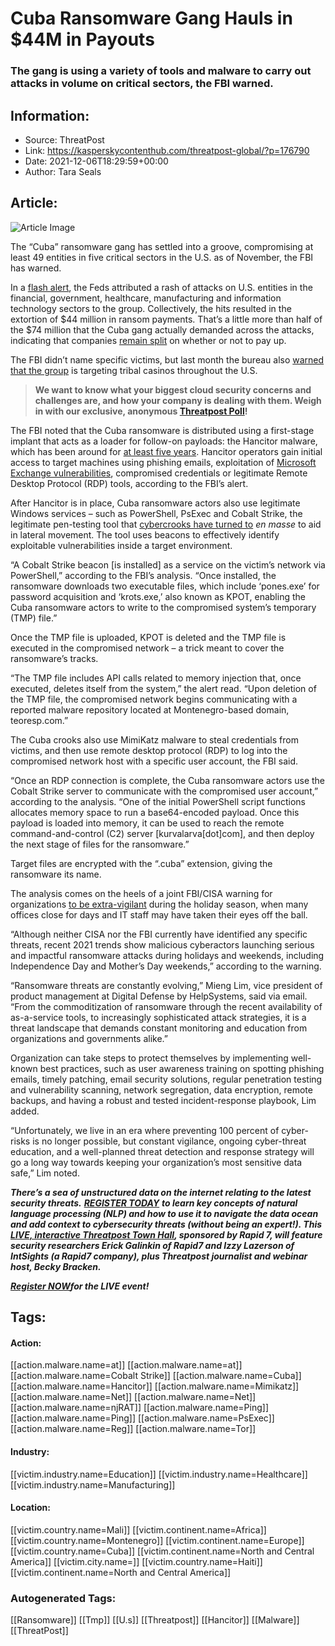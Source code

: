 # Cuba Ransomware Gang Hauls in $44M in Payouts
### The gang is using a variety of tools and malware to carry out attacks in volume on critical sectors, the FBI warned.

## Information:
+ Source: ThreatPost
+ Link: https://kasperskycontenthub.com/threatpost-global/?p=176790
+ Date: 2021-12-06T18:29:59+00:00
+ Author: Tara Seals


## Article:
![Article Image](https://media.threatpost.com/wp-content/uploads/sites/103/2021/12/06130820/cuba2-e1638814156705.jpg)

The “Cuba” ransomware gang has settled into a groove, compromising at least 49 entities in five critical sectors in the U.S. as of November, the FBI has warned.


In a [flash alert](https://www.ic3.gov/Media/News/2021/211203-2.pdf), the Feds attributed a rash of attacks on U.S. entities in the financial, government, healthcare, manufacturing and information technology sectors to the group. Collectively, the hits resulted in the extortion of $44 million in ransom payments. That’s a little more than half of the $74 million that the Cuba gang actually demanded across the attacks, indicating that companies [remain split](https://threatpost.com/ransomware-victims-dont-pay-up/166989/) on whether or not to pay up.


The FBI didn’t name specific victims, but last month the bureau also [warned that the group](https://threatpost.com/native-tribal-casinos-ransomware-losses/176060/) is targeting tribal casinos throughout the U.S.



> **We want to know what your biggest cloud security concerns and challenges are, and how your company is dealing with them. Weigh in with our exclusive, anonymous [Threatpost Poll](https://threatpost.com/cloud-security-challenges-poll/176702/)!**
> 
> 


The FBI noted that the Cuba ransomware is distributed using a first-stage implant that acts as a loader for follow-on payloads: the Hancitor malware, which has been around for [at least five years](https://threatpost.com/hancitor-downloader-shifts-attack-strategy/120040/). Hancitor operators gain initial access to target machines using phishing emails, exploitation of [Microsoft Exchange vulnerabilities](https://threatpost.com/tortilla-exchange-servers-proxyshell/175967/), compromised credentials or legitimate Remote Desktop Protocol (RDP) tools, according to the FBI’s alert.


After Hancitor is in place, Cuba ransomware actors also use legitimate Windows services – such as PowerShell, PsExec and Cobalt Strike, the legitimate pen-testing tool that [cybercrooks have turned to](https://threatpost.com/cobalt-strike-cybercrooks/167368/) *en masse* to aid in lateral movement. The tool uses beacons to effectively identify exploitable vulnerabilities inside a target environment.


“A Cobalt Strike beacon [is installed] as a service on the victim’s network via PowerShell,” according to the FBI’s analysis. “Once installed, the ransomware downloads two executable files, which include ‘pones.exe’ for password acquisition and ‘krots.exe,’ also known as KPOT, enabling the Cuba ransomware actors to write to the compromised system’s temporary (TMP) file.”


Once the TMP file is uploaded, KPOT is deleted and the TMP file is executed in the compromised network – a trick meant to cover the ransomware’s tracks.


“The TMP file includes API calls related to memory injection that, once executed, deletes itself from the system,” the alert read. “Upon deletion of the TMP file, the compromised network begins communicating with a reported malware repository located at Montenegro-based domain, teoresp.com.”


The Cuba crooks also use MimiKatz malware to steal credentials from victims, and then use remote desktop protocol (RDP) to log into the compromised network host with a specific user account, the FBI said.


“Once an RDP connection is complete, the Cuba ransomware actors use the Cobalt Strike server to communicate with the compromised user account,” according to the analysis. “One of the initial PowerShell script functions allocates memory space to run a base64-encoded payload. Once this payload is loaded into memory, it can be used to reach the remote command-and-control (C2) server [kurvalarva[dot]com], and then deploy the next stage of files for the ransomware.”


Target files are encrypted with the “.cuba” extension, giving the ransomware its name.


The analysis comes on the heels of a joint FBI/CISA warning for organizations [to be extra-vigilant](https://us-cert.cisa.gov/ncas/current-activity/2021/11/22/reminder-critical-infrastructure-stay-vigilant-against-threats) during the holiday season, when many offices close for days and IT staff may have taken their eyes off the ball.


“Although neither CISA nor the FBI currently have identified any specific threats, recent 2021 trends show malicious cyberactors launching serious and impactful ransomware attacks during holidays and weekends, including Independence Day and Mother’s Day weekends,” according to the warning.


“Ransomware threats are constantly evolving,” Mieng Lim, vice president of product management at Digital Defense by HelpSystems, said via email. “From the commoditization of ransomware through the recent availability of as-a-service tools, to increasingly sophisticated attack strategies, it is a threat landscape that demands constant monitoring and education from organizations and governments alike.”


Organization can take steps to protect themselves by implementing well-known best practices, such as user awareness training on spotting phishing emails, timely patching, email security solutions, regular penetration testing and vulnerability scanning, network segregation, data encryption, remote backups, and having a robust and tested incident-response playbook, Lim added.


“Unfortunately, we live in an era where preventing 100 percent of cyber-risks is no longer possible, but constant vigilance, ongoing cyber-threat education, and a well-planned threat detection and response strategy will go a long way towards keeping your organization’s most sensitive data safe,” Lim noted.


***There’s a sea of unstructured data on the internet relating to the latest security threats.*** ***[REGISTER TODAY](https://threatpost.com/webinars/security-threats-natural-language-processing/?utm_source=In+Article&utm_medium=article&utm_campaign=Decoding+the+Data+Ocean:+Security+Threats+%26+Natural+Language+Processing&utm_id=In+Article)*** ***to learn key concepts of natural language processing (NLP) and how to use it to navigate the data ocean and add context to cybersecurity threats (without being an expert!). This [LIVE, interactive Threatpost Town Hall](https://threatpost.com/webinars/security-threats-natural-language-processing/?utm_source=In+Article&utm_medium=article&utm_campaign=Decoding+the+Data+Ocean:+Security+Threats+%26+Natural+Language+Processing&utm_id=In+Article), sponsored by Rapid 7, will feature security researchers Erick Galinkin of Rapid7 and Izzy Lazerson of IntSights (a Rapid7 company), plus Threatpost journalist and webinar host, Becky Bracken.***


[***Register NOW***](https://threatpost.com/webinars/security-threats-natural-language-processing/?utm_source=In+Article&utm_medium=article&utm_campaign=Decoding+the+Data+Ocean:+Security+Threats+%26+Natural+Language+Processing&utm_id=In+Article)***for the LIVE event!***





## Tags:

#### Action:
[[action.malware.name=at]] [[action.malware.name=at]] [[action.malware.name=Cobalt Strike]] [[action.malware.name=Cuba]] [[action.malware.name=Hancitor]] [[action.malware.name=Mimikatz]] [[action.malware.name=Net]] [[action.malware.name=Net]] [[action.malware.name=njRAT]] [[action.malware.name=Ping]] [[action.malware.name=Ping]] [[action.malware.name=PsExec]] [[action.malware.name=Reg]] [[action.malware.name=Tor]]

#### Industry:
[[victim.industry.name=Education]] [[victim.industry.name=Healthcare]] [[victim.industry.name=Manufacturing]]

#### Location:
[[victim.country.name=Mali]] [[victim.continent.name=Africa]] [[victim.country.name=Montenegro]] [[victim.continent.name=Europe]] [[victim.country.name=Cuba]] [[victim.continent.name=North and Central America]] [[victim.city.name=]] [[victim.country.name=Haiti]] [[victim.continent.name=North and Central America]]

### Autogenerated Tags:
[[Ransomware]] [[Tmp]] [[U.s]] [[Threatpost]] [[Hancitor]] [[Malware]] [[ThreatPost]]

